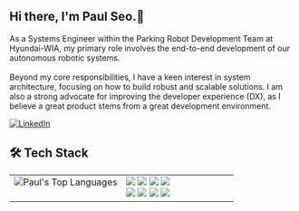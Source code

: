 ## Hi there, I'm Paul Seo.👋
As a Systems Engineer within the Parking Robot Development Team at Hyundai-WIA, my primary role involves the end-to-end development of our autonomous robotic systems. <br><br>
Beyond my core responsibilities, I have a keen interest in system architecture, focusing on how to build robust and scalable solutions. I am also a strong advocate for improving the developer experience (DX), as I believe a great product stems from a great development environment.

[![LinkedIn](https://img.shields.io/badge/LinkedIn-0077B5?style=for-the-logo&logo=linkedin&logoColor=white)](https://kr.linkedin.com/in/%EB%B0%94%EC%9A%B8-%EC%84%9C-1a1567367)

## 🛠️ Tech Stack
<table width="100%">
  <tr>
    <td width="50%" valign="top">
      <img src="https://github-readme-stats.vercel.app/api/top-langs/?username=paulus-seo&layout=compact&theme=dracula" alt="Paul's Top Languages"/>
    </td>
    <td width="50%" valign="center">
      <img src="https://img.shields.io/badge/C++-00599C?style=flat-square&logo=cplusplus&logoColor=white"/>
      <img src="https://img.shields.io/badge/C%23-512BD4?style=flat-square&logo=csharp&logoColor=white"/>
      <img src="https://img.shields.io/badge/Python-3776AB?style=flat-square&logo=python&logoColor=white"/>
      <img src="https://img.shields.io/badge/JavaScript-F7DF1E?style=flat-square&logo=javascript&logoColor=black"/> 
      <br>
      <img src="https://img.shields.io/badge/React-61DAFB?style=flat-square&logo=react&logoColor=black"/>
      <img src="https://img.shields.io/badge/ROS2-22314E?style=flat-square&logo=ros&logoColor=white"/>
      <img src="https://img.shields.io/badge/Docker-2496ED?style=flat-square&logo=docker&logoColor=white"/> 
      <img src="https://img.shields.io/badge/Git-F05032?style=flat-square&logo=git&logoColor=white"/>
    </td>
  </tr>
</table>

